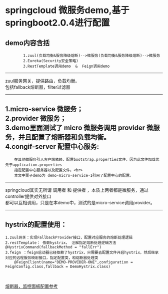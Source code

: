 springcloud 微服务demo,基于springboot2.0.4进行配置<br/>
=======
demo内容含括<br/>
---
            1.zuul(负载均衡&服务降级熔断)-->微服务(负载均衡&服务降级熔断)-->微服务
            2.Eureka(Security安全策略)
            3.RestTemplate调用demo  &  Feign调用demo
            
----------------

zuul服务网关，提供路由，负载均衡。<br/>
包括fallback熔断器，filter过滤器<br/>
            
-----------  

1.micro-service  微服务；<br/>
2.provider       微服务；<br/>
3.demo里面测试了 micro 微服务调用 provider 微服务，并且配置了熔断器和负载均衡。<br/>
4.congif-server  配置中心服务:
-------
        在其他微服务引入客户端依赖，配置bootstrap.properties文件，因为此文件加载优先于application.properties
        指定配置中心服务器以及配置文件。<br>
        本文中栗子demo为 demo-micro-service-1引用了配置中心的配置。
   
   
-----

springcloud其实无所谓  调用者  和  提供者  ，本质上两者都是微服务，通过controller提供对外接口<br/>
都可以互相调用，只是在本demo中，测试的是micro-service调用provider。<br/>

------

hystrix的配置使用：<br/>
-------
    1.zuul网关：实现FallbackProvider接口，配置对应服务的熔断处理逻辑
    2.restTemplate： 依赖hystrix， 注解指定熔断处理逻辑方法 @HystrixCommand(fallbackMethod = "fallErr")
    3.feign ：feign启动器已经依赖了hystrix，只需要去配置文件开启hystrix，然后继承 对应的远程服务映射接口，指定配置类，和熔断器处理类
        @FeignClient(name="DEMO-PROVIDER-ONE",configuration = FeignConfig.class,fallback = DemoHystrix.class)
<br/>


[熔断器，监控面板配置参考](https://blog.csdn.net/qq_34310242/article/details/80873966)

